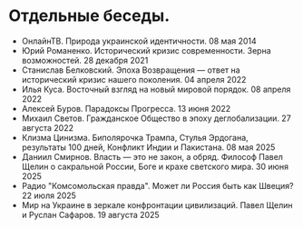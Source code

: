 # Отдельные беседы.

- ОнлайнТВ. Природа украинской идентичности. 08 мая 2014
- Юрий Романенко. Исторический кризис современности. Зерна возможностей. 28 декабря 2021
- Станислав Белковский. Эпоха Возвращения — ответ на исторический кризис нашего поколения. 04 апреля 2022
- Илья Куса. Восточный взгляд на новый мировой порядок. 08 апреля 2022
- Алексей Буров. Парадоксы Прогресса. 13 июня 2022
- Михаил Светов. Гражданское Общество в эпоху деглобализации. 27 августа 2022
- Клизма Цинизма. Биполярочка Трампа, Стулья Эрдогана, результаты 100 дней, Конфликт Индии и Пакистана. 08 мая 2025
- Даниил Смирнов. Власть — это не закон, а обряд. Философ Павел Щелин о сакральной России, Боге и крахе светского мира. 30 июня 2025
- Радио "Комсомольская правда". Может ли Россия быть как Швеция? 22 июля 2025
- Мир на Украине в зеркале конфронтации цивилизаций. Павел Щелин и Руслан Сафаров. 19 августа 2025
